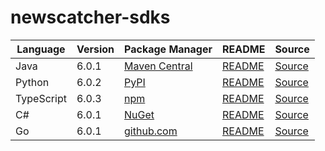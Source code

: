 # newscatcher-sdks

|Language|Version|Package Manager|README|Source|
|-|-|-|-|-|
|Java|6.0.1|[Maven Central](https://central.sonatype.com/artifact/com.konfigthis.newscatcherapi/newscatcherapi-java-sdk/6.0.1)|[README](https://github.com/konfig-dev/newscatcher-sdks/tree/HEAD/java#readme)|[Source](https://github.com/konfig-dev/newscatcher-sdks/tree/HEAD/java)|
|Python|6.0.2|[PyPI](https://pypi.org/project/newscatcherapi-python-sdk/6.0.2)|[README](https://github.com/konfig-dev/newscatcher-sdks/tree/HEAD/python#readme)|[Source](https://github.com/konfig-dev/newscatcher-sdks/tree/HEAD/python)|
|TypeScript|6.0.3|[npm](https://www.npmjs.com/package/newscatcherapi-typescript-sdk/v/6.0.3)|[README](https://github.com/konfig-dev/newscatcher-sdks/tree/HEAD/typescript#readme)|[Source](https://github.com/konfig-dev/newscatcher-sdks/tree/HEAD/typescript)|
|C#|6.0.1|[NuGet](https://nuget.org/packages/Newscatcherapi.Net/6.0.1)|[README](https://github.com/konfig-dev/newscatcher-sdks/tree/HEAD/csharp#readme)|[Source](https://github.com/konfig-dev/newscatcher-sdks/tree/HEAD/csharp)|
|Go|6.0.1|[github.com](https://github.com/konfig-dev/newscatcher-go-sdk)|[README](https://github.com/konfig-dev/newscatcher-go-sdk/tree/HEAD/go#readme)|[Source](https://github.com/konfig-dev/newscatcher-go-sdk/tree/HEAD/go)|